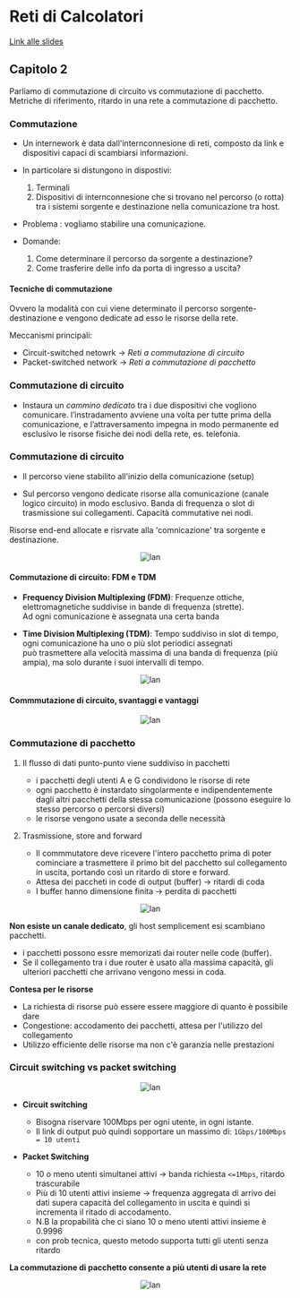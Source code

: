 # Reti di Calcolatori

[Link alle slides](https://elearning.di.unipi.it/pluginfile.php/75852/mod_resource/content/1/L01_intro_reti_parte2.pdf)

## Capitolo 2

Parliamo di commutazione di circuito vs commutazione di pacchetto.
Metriche di riferimento, ritardo in una rete a commutazione di pacchetto.

### Commutazione

- Un internework è data dall'internconnesione di reti, composto da link e dispositivi capaci di scambiarsi informazioni.

- In particolare si distungono in dispostivi:

  1. Terminali
  2. Dispositivi di internconnesione che si trovano nel percorso (o rotta) tra i sistemi sorgente e destinazione nella comunicazione tra host.

- Problema : vogliamo stabilire una comunicazione.

- Domande:
  1. Come determinare il percorso da sorgente a destinazione?
  2. Come trasferire delle info da porta di ingresso a uscita?

#### Tecniche di commutazione

Ovvero la modalità con cui viene determinato il percorso sorgente-destinazione e vengono dedicate ad esso le risorse della rete.

Meccanismi principali:

- Circuit-switched netowrk -> _Reti a commutazione di circuito_
- Packet-switched network -> _Reti a commutazione di pacchetto_

### Commutazione di circuito

- Instaura un _cammino dedicato_ tra i due dispositivi che vogliono comunicare.
  l’instradamento avviene una volta per tutte prima della comunicazione, e
  l’attraversamento impegna in modo permanente ed esclusivo le risorse
  fisiche dei nodi della rete, es. telefonia.

### Commutazione di circuito

- Il percorso viene stabilito all'inizio della comunicazione (setup)

- Sul percorso vengono dedicate risorse alla comunicazione (canale logico circuito) in modo esclusivo. Banda di frequenza o slot di trasmissione sui collegamenti. Capacità commutative nei nodi.

Risorse end-end allocate e risrvate alla 'comnicazione' tra sorgente e destinazione.

<p align="center">
  <img src="./assets/rt2-1.png" alt="lan" />
</p>

#### Commutazione di circuito: FDM e TDM

- **Frequency Division Multiplexing (FDM)**:
  Frequenze ottiche, elettromagnetiche suddivise in bande di frequenza (strette).  
  Ad ogni comunicazione è assegnata una certa banda

- **Time Division Multiplexing (TDM)**:
  Tempo suddiviso in slot di tempo,  
   ogni comunicazione ha uno o più slot periodici assegnati  
   può trasmettere alla velocità massima di una banda di frequenza (più ampia), ma solo durante i suoi intervalli di tempo.

<p align="center">
  <img src="./assets/rt2-2.png" alt="lan" />
</p>

#### Commmutazione di circuito, svantaggi e vantaggi

<p align="center">
  <img src="./assets/rt2-3.png" alt="lan" />
</p>

### Commutazione di pacchetto

1. Il flusso di dati punto-punto viene suddiviso in pacchetti

   - i pacchetti degli utenti A e G condividono le risorse di rete
   - ogni pacchetto è instardato singolarmente e indipendentemente dagli altri pacchetti della stessa comunicazione (possono eseguire lo stesso percorso o percorsi diversi)
   - le risorse vengono usate a seconda delle necessità

2. Trasmissione, store and forward
   - Il commmutatore deve ricevere l'intero pacchetto prima di poter cominciare a trasmettere il primo bit del pacchetto sul collegamento in uscita, portando così un ritardo di store e forward.
   - Attesa dei paccheti in code di output (buffer) -> ritardi di coda
   - I buffer hanno dimensione finita -> perdita di pacchetti

<p align="center">
  <img src="./assets/rt2-4.png" alt="lan" />
</p>

**Non esiste un canale dedicato**, gli host semplicement esi scambiano pacchetti.

- i pacchetti possono essre memorizati dai router nelle code (buffer).
- Se il collegamento tra i due router è usato alla massima capacità, gli ulteriori pacchetti che arrivano vengono messi in coda.

**Contesa per le risorse**

- La richiesta di risorse può essere essere maggiore di quanto è possibile dare
- Congestione: accodamento dei pacchetti, attesa per l'utilizzo del collegamento
- Utilizzo efficiente delle risorse ma non c'è garanzia nelle prestazioni

### Circuit switching vs packet switching

<p align="center">
  <img src="./assets/rt2-5.png" alt="lan" />
</p>

- **Circuit switching**

  - Bisogna riservare 100Mbps per ogni utente, in ogni istante.
  - Il link di output può quindi sopportare un massimo di: `1Gbps/100Mbps = 10 utenti`

- **Packet Switching**
  - 10 o meno utenti simultanei attivi -> banda richiesta `<=1Mbps`, ritardo trascurabile
  - Più di 10 utenti attivi insieme -> frequenza aggregata di arrivo dei dati supera capacità del collegamento in uscita e quindi si incrementa il ritado di accodamento.
  - N.B la propabilità che ci siano 10 o meno utenti attivi insieme è 0.9996
  - con prob tecnica, questo metodo supporta tutti gli utenti senza ritardo

**La commutazione di pacchetto consente a più utenti di usare la rete**

<p align="center">
  <img src="./assets/rt2-6.png" alt="lan" />
</p>
